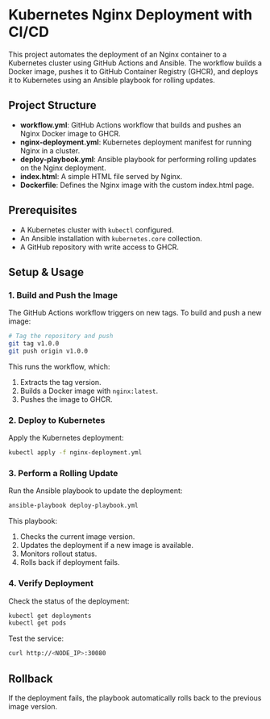 # Kubernetes Nginx Deployment with CI/CD

This project automates the deployment of an Nginx container to a Kubernetes cluster using GitHub Actions and Ansible. The workflow builds a Docker image, pushes it to GitHub Container Registry (GHCR), and deploys it to Kubernetes using an Ansible playbook for rolling updates.

## Project Structure

- **workflow.yml**: GitHub Actions workflow that builds and pushes an Nginx Docker image to GHCR.
- **nginx-deployment.yml**: Kubernetes deployment manifest for running Nginx in a cluster.
- **deploy-playbook.yml**: Ansible playbook for performing rolling updates on the Nginx deployment.
- **index.html**: A simple HTML file served by Nginx.
- **Dockerfile**: Defines the Nginx image with the custom index.html page.

## Prerequisites

- A Kubernetes cluster with `kubectl` configured.
- An Ansible installation with `kubernetes.core` collection.
- A GitHub repository with write access to GHCR.

## Setup & Usage

### 1. Build and Push the Image

The GitHub Actions workflow triggers on new tags. To build and push a new image:

```sh
# Tag the repository and push
git tag v1.0.0
git push origin v1.0.0
```

This runs the workflow, which:
1. Extracts the tag version.
2. Builds a Docker image with `nginx:latest`.
3. Pushes the image to GHCR.

### 2. Deploy to Kubernetes

Apply the Kubernetes deployment:

```sh
kubectl apply -f nginx-deployment.yml
```

### 3. Perform a Rolling Update

Run the Ansible playbook to update the deployment:

```sh
ansible-playbook deploy-playbook.yml
```

This playbook:
1. Checks the current image version.
2. Updates the deployment if a new image is available.
3. Monitors rollout status.
4. Rolls back if deployment fails.

### 4. Verify Deployment

Check the status of the deployment:

```sh
kubectl get deployments
kubectl get pods
```

Test the service:

```sh
curl http://<NODE_IP>:30080
```

## Rollback

If the deployment fails, the playbook automatically rolls back to the previous image version.



